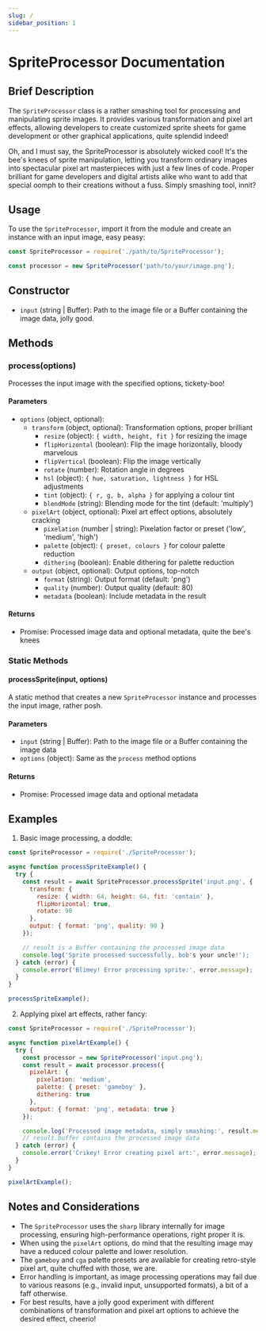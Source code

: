 ```yaml
---
slug: /
sidebar_position: 1
---
```

# SpriteProcessor Documentation

## Brief Description
The `SpriteProcessor` class is a rather smashing tool for processing and manipulating sprite images. It provides various transformation and pixel art effects, allowing developers to create customized sprite sheets for game development or other graphical applications, quite splendid indeed!

Oh, and I must say, the SpriteProcessor is absolutely wicked cool! It's the bee's knees of sprite manipulation, letting you transform ordinary images into spectacular pixel art masterpieces with just a few lines of code. Proper brilliant for game developers and digital artists alike who want to add that special oomph to their creations without a fuss. Simply smashing tool, innit?

## Usage
To use the `SpriteProcessor`, import it from the module and create an instance with an input image, easy peasy:

```javascript
const SpriteProcessor = require('./path/to/SpriteProcessor');

const processor = new SpriteProcessor('path/to/your/image.png');
```

## Constructor
- `input` (string | Buffer): Path to the image file or a Buffer containing the image data, jolly good.

## Methods

### process(options)
Processes the input image with the specified options, tickety-boo!

#### Parameters
- `options` (object, optional):
  - `transform` (object, optional): Transformation options, proper brilliant
    - `resize` (object): `{ width, height, fit }` for resizing the image
    - `flipHorizontal` (boolean): Flip the image horizontally, bloody marvelous
    - `flipVertical` (boolean): Flip the image vertically
    - `rotate` (number): Rotation angle in degrees
    - `hsl` (object): `{ hue, saturation, lightness }` for HSL adjustments
    - `tint` (object): `{ r, g, b, alpha }` for applying a colour tint
    - `blendMode` (string): Blending mode for the tint (default: 'multiply')
  - `pixelArt` (object, optional): Pixel art effect options, absolutely cracking
    - `pixelation` (number | string): Pixelation factor or preset ('low', 'medium', 'high')
    - `palette` (object): `{ preset, colours }` for colour palette reduction
    - `dithering` (boolean): Enable dithering for palette reduction
  - `output` (object, optional): Output options, top-notch
    - `format` (string): Output format (default: 'png')
    - `quality` (number): Output quality (default: 80)
    - `metadata` (boolean): Include metadata in the result

#### Returns
- Promise: Processed image data and optional metadata, quite the bee's knees

### Static Methods

#### processSprite(input, options)
A static method that creates a new `SpriteProcessor` instance and processes the input image, rather posh.

#### Parameters
- `input` (string | Buffer): Path to the image file or a Buffer containing the image data
- `options` (object): Same as the `process` method options

#### Returns
- Promise: Processed image data and optional metadata

## Examples

1. Basic image processing, a doddle:
```javascript
const SpriteProcessor = require('./SpriteProcessor');

async function processSpriteExample() {
  try {
    const result = await SpriteProcessor.processSprite('input.png', {
      transform: {
        resize: { width: 64, height: 64, fit: 'contain' },
        flipHorizontal: true,
        rotate: 90
      },
      output: { format: 'png', quality: 90 }
    });

    // result is a Buffer containing the processed image data
    console.log('Sprite processed successfully, bob's your uncle!');
  } catch (error) {
    console.error('Blimey! Error processing sprite:', error.message);
  }
}

processSpriteExample();
```

2. Applying pixel art effects, rather fancy:
```javascript
const SpriteProcessor = require('./SpriteProcessor');

async function pixelArtExample() {
  try {
    const processor = new SpriteProcessor('input.png');
    const result = await processor.process({
      pixelArt: {
        pixelation: 'medium',
        palette: { preset: 'gameboy' },
        dithering: true
      },
      output: { format: 'png', metadata: true }
    });

    console.log('Processed image metadata, simply smashing:', result.metadata);
    // result.buffer contains the processed image data
  } catch (error) {
    console.error('Crikey! Error creating pixel art:', error.message);
  }
}

pixelArtExample();
```

## Notes and Considerations
- The `SpriteProcessor` uses the `sharp` library internally for image processing, ensuring high-performance operations, right proper it is.
- When using the `pixelArt` options, do mind that the resulting image may have a reduced colour palette and lower resolution.
- The `gameboy` and `cga` palette presets are available for creating retro-style pixel art, quite chuffed with those, we are.
- Error handling is important, as image processing operations may fail due to various reasons (e.g., invalid input, unsupported formats), a bit of a faff otherwise.
- For best results, have a jolly good experiment with different combinations of transformation and pixel art options to achieve the desired effect, cheerio!

